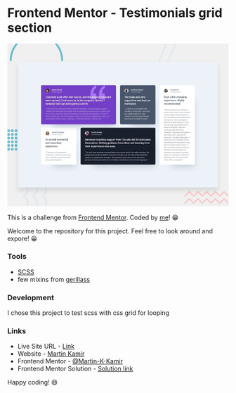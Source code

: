 # Frontend Mentor - Testimonials grid section

![preview of testimonials grid section](./desktop-preview.jpg)

This is a challenge from [Frontend Mentor](https://www.frontendmentor.io/). Coded by [me](https://www.frontendmentor.io/profile/Martin-K-Kamir)! 😁

Welcome to the repository for this project. Feel free to look around and expore! 😀

### Tools

- [SCSS](https://sass-lang.com/)
- few mixins from [gerillass](https://gerillass.com/)

### Development

I chose this project to test scss with css grid for looping

### Links

- Live Site URL - [Link](https://sunnyside-martin-kamir.netlify.app/)
- Website - [Martin Kamír](https://martinkamir.com/)
- Frontend Mentor - [@Martin-K-Kamir](https://www.frontendmentor.io/profile/Martin-K-Kamir)
- Frontend Mentor Solution - [Solution link](https://www.frontendmentor.io/challenges/sunnyside-agency-landing-page-7yVs3B6ef)

Happy coding! 😄
